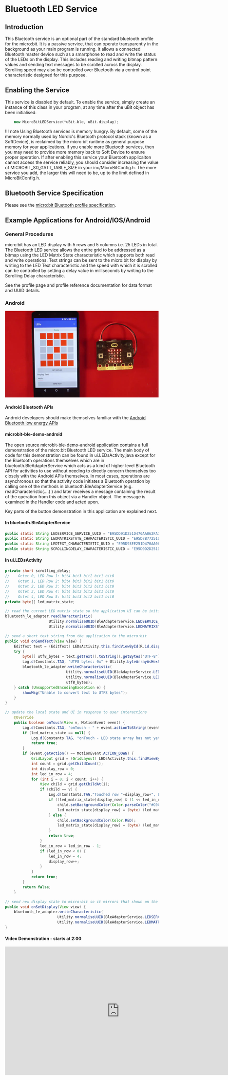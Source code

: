 # Bluetooth LED Service

## Introduction

This Bluetooth service is an optional part of the standard bluetooth profile for the micro:bit. It is a passive service, that can operate transparently in the
background as your main program is running. It allows a connected Bluetooth master device such as a smartphone to read and write the status of the LEDs on the display. This includes reading and writing
bitmap pattern values and sending text messages to be scrolled across the display. Scrolling speed may also be controlled over Bluetooth via a control point characteristic designed for this purpose.

## Enabling the Service

This service is disabled by default. To enable the service, simply create an instance of this class in your program, at any time after the uBit object has been initialised:

```cpp
    new MicroBitLEDService(*uBit.ble, uBit.display);
```

!!! note
    Using Bluetooth services is memory hungry. By default, some of the memory normally used by Nordic's Bluetooth protocol stack (known as a SoftDevice), is reclaimed by the micro:bit runtime as general purpose memory for your applications. if you enable more Bluetooth services, then you may need to provide more memory back to Soft Device to ensure proper operation. If after enabling this service your Bluetooth applicaiton cannot access the service reliably, you should consider increasing the value of MICROBIT_SD_GATT_TABLE_SIZE in your inc/MicroBitConfig.h. The more service you add, the larger this will need to be, up to the limit defined in MicroBitConfig.h.

## Bluetooth Service Specification

 Please see the [micro:bit Bluetooth profile specification](../resources/bluetooth/microbit-profile-V1.9-Level-2.pdf).

## Example Applications for Android/IOS/Android

### General Procedures

micro:bit has an LED display with 5 rows and 5 columns i.e. 25 LEDs in total. The Bluetooth LED service allows the entire grid to be addressed as a bitmap using the LED Matrix State characteristic which supports both read and write operations. Text strings can be sent to the micro:bit for display by writing to the LED Text characteristic and the speed with which it is scrolled can be controlled by setting a delay value in milliseconds by writing to the Scrolling Delay characteristic.


See the profile page and profile reference documentation for data format and UUID details.

### Android

<img src="../../resources/bluetooth/led_demo.png" alt="LED Demo">

#### Android Bluetooth APIs

Android developers should make themselves familiar with the [Android Bluetooth low energy APIs](http://developer.android.com/guide/topics/connectivity/bluetooth-le.html)

#### microbit-ble-demo-android

The open source microbit-ble-demo-android application contains a full demonstration of the micro:bit Bluetooth LED service. The main body of code for this demonstration can be found in ui.LEDsActivity.java except for the Bluetooth operations themselves which are in bluetooth.BleAdapterService which acts as a kind of higher level Bluetooth API for activities to use without needing to directly concern themselves too closely with the Android APIs themselves. In most cases, operations are asynchronous so that the activity code initiates a Bluetooth operation by calling one of the methods in bluetooth.BleAdapterService (e.g. readCharacteristic(....) ) and later receives a message containing the result of the operation from this object via a Handler object. The message is examined in the Handler code and acted upon.

Key parts of the button demonstration in this application are explained next.

#### In bluetooth.BleAdapterService

``` java
public static String LEDSERVICE_SERVICE_UUID = "E95DD91D251D470AA062FA1922DFA9A8";
public static String LEDMATRIXSTATE_CHARACTERISTIC_UUID = "E95D7B77251D470AA062FA1922DFA9A8";
public static String LEDTEXT_CHARACTERISTIC_UUID = "E95D93EE251D470AA062FA1922DFA9A8";
public static String SCROLLINGDELAY_CHARACTERISTIC_UUID = "E95D0D2D251D470AA062FA1922DFA9A8";
```

#### In ui.LEDsActivity

``` java
private short scrolling_delay;
//    Octet 0, LED Row 1: bit4 bit3 bit2 bit1 bit0
//    Octet 1, LED Row 2: bit4 bit3 bit2 bit1 bit0
//    Octet 2, LED Row 3: bit4 bit3 bit2 bit1 bit0
//    Octet 3, LED Row 4: bit4 bit3 bit2 bit1 bit0
//    Octet 4, LED Row 5: bit4 bit3 bit2 bit1 bit0
private byte[] led_matrix_state;
```
                       

``` java
// read the current LED matrix state so the application UI can be initialised to match the current micro:bit display state
bluetooth_le_adapter.readCharacteristic(
                    Utility.normaliseUUID(BleAdapterService.LEDSERVICE_SERVICE_UUID), 
                    Utility.normaliseUUID(BleAdapterService.LEDMATRIXSTATE_CHARACTERISTIC_UUID))
```

```java
// send a short text string from the application to the micro:bit
public void onSendText(View view) {
    EditText text = (EditText) LEDsActivity.this.findViewById(R.id.display_text);
    try {
        byte[] utf8_bytes = text.getText().toString().getBytes("UTF-8");
        Log.d(Constants.TAG, "UTF8 bytes: 0x" + Utility.byteArrayAsHexString(utf8_bytes));
        bluetooth_le_adapter.writeCharacteristic(
                            Utility.normaliseUUID(BleAdapterService.LEDSERVICE_SERVICE_UUID), 
                            Utility.normaliseUUID(BleAdapterService.LEDTEXT_CHARACTERISTIC_UUID), 
                            utf8_bytes);
    } catch (UnsupportedEncodingException e) {
        showMsg("Unable to convert text to UTF8 bytes");
    }
}
```

```java
// update the local state and UI in response to user interactions
    @Override
    public boolean onTouch(View v, MotionEvent event) {
        Log.d(Constants.TAG, "onTouch - " + event.actionToString((event.getAction())));
        if (led_matrix_state == null) {
            Log.d(Constants.TAG, "onTouch - LED state array has not yet been initialised so ignoring touch");
            return true;
        }
        if (event.getAction() == MotionEvent.ACTION_DOWN) {
            GridLayout grid = (GridLayout) LEDsActivity.this.findViewById(R.id.grid);
            int count = grid.getChildCount();
            int display_row = 0;
            int led_in_row = 4;
            for (int i = 0; i < count; i++) {
                View child = grid.getChildAt(i);
                if (child == v) {
                    Log.d(Constants.TAG,"Touched row "+display_row+", LED "+led_in_row);
                    if ((led_matrix_state[display_row] & (1 << led_in_row)) != 0) {
                        child.setBackgroundColor(Color.parseColor("#C0C0C0"));
                        led_matrix_state[display_row] = (byte) (led_matrix_state[display_row] & ~(1 << led_in_row));
                    } else {
                        child.setBackgroundColor(Color.RED);
                        led_matrix_state[display_row] = (byte) (led_matrix_state[display_row] | (1 << led_in_row));
                    }
                    return true;
                }
                led_in_row = led_in_row - 1;
                if (led_in_row < 0) {
                    led_in_row = 4;
                    display_row++;
                }
            }
            return true;
        }
        return false;
    }
```

```java
// send new display state to micro:bit so it mirrors that shown on the application UI
public void onSetDisplay(View view) {
    bluetooth_le_adapter.writeCharacteristic(
                        Utility.normaliseUUID(BleAdapterService.LEDSERVICE_SERVICE_UUID), 
                        Utility.normaliseUUID(BleAdapterService.LEDMATRIXSTATE_CHARACTERISTIC_UUID), led_matrix_state);
}
```


#### Video Demonstration - starts at 2:00

<iframe src="https://player.vimeo.com/video/153078747" width="750" height="422" frameborder="0" webkitallowfullscreen mozallowfullscreen allowfullscreen></iframe>



